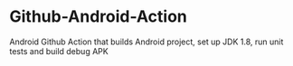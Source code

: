 # Github-Android-Action

Android Github Action that builds Android project, set up JDK 1.8, run unit tests and build debug APK
